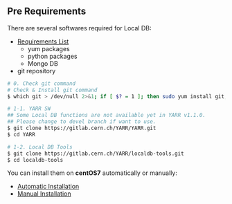 ## Pre Requirements

There are several softwares required for Local DB:

- [Requirements List](requirements-list.md)
    - yum packages
    - python packages
    - Mongo DB
- git repository

```bash
# 0. Check git command
# Check & Install git command
$ which git > /dev/null 2>&1; if [ $? = 1 ]; then sudo yum install git; fi

# 1-1. YARR SW
## Some Local DB functions are not available yet in YARR v1.1.0.
## Please change to devel branch if want to use.
$ git clone https://gitlab.cern.ch/YARR/YARR.git
$ cd YARR

# 1-2. Local DB Tools
$ git clone https://gitlab.cern.ch/YARR/localdb-tools.git
$ cd localdb-tools
```

You can install them on **centOS7** automatically or manually:

- [Automatic Installation](automatic-install.md)
- [Manual Installation](manual-install.md)
